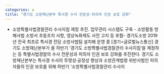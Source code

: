```yaml
---
categories: a
title: "경기도 소방재난본부 특사경 수사 전문성·피의자 인권 보호 강화"
---
```

- 소방특별사법경찰관리 수사지침 제정 추진. 업무관리 시스템도 구축 - 소방활동 방해사범 소방서 초동조치 사항, 영상녹화제도 사전 고지 등 포함- 경기도소방 2019년 전국 최초로 특사경 전담 소방사법팀 설치해 운영 중 [경기=글로벌뉴스통신] 경기도 소방재난본부가 올 하반기 ‘경기도 소방특별사법경찰관리 수사지침’을 제정하는 등 특별사법경찰의 수사 전문성과 피의자 인권 보호 강화를 추진한다. 경기도 소방재난본부는 특사경 수사의 투명성‧공정성 향상과 소방관계법령 위반사범인 피의자들의 인권 보호를 위해 하반기 ‘소방특별사법경찰관리 수사지